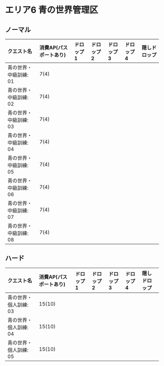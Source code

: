 # エリア6 青の世界管理区

## ノーマル

|クエスト名|消費AP(パスポートあり)|ドロップ1|ドロップ2|ドロップ3|ドロップ4|隠しドロップ|
|:--|:--|:--|:--|:--|:--|:--|
|青の世界・中級訓練: 01|7(4)||||||
|青の世界・中級訓練: 02|7(4)||||||
|青の世界・中級訓練: 03|7(4)||||||
|青の世界・中級訓練: 04|7(4)||||||
|青の世界・中級訓練: 05|7(4)||||||
|青の世界・中級訓練: 06|7(4)||||||
|青の世界・中級訓練: 07|7(4)||||||
|青の世界・中級訓練: 08|7(4)||||||

## ハード

|クエスト名|消費AP(パスポートあり)|ドロップ1|ドロップ2|ドロップ3|ドロップ4|隠しドロップ|
|:--|:--|:--|:--|:--|:--|:--|
|青の世界・個人訓練: 03|15(10)||||||
|青の世界・個人訓練: 04|15(10)||||||
|青の世界・個人訓練: 05|15(10)||||||